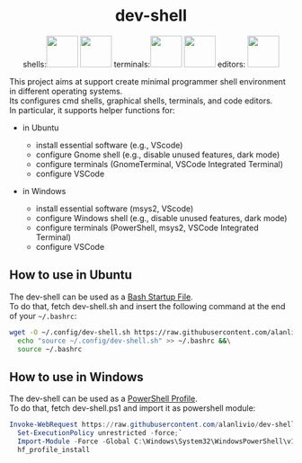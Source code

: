 <h1 align="center">dev-shell</h1>
<p align="center">
  shells:<img width="56" height="56" src="https://upload.wikimedia.org/wikipedia/commons/2/20/Bash_Logo_black_and_white_icon_only.svg">
  <img width="56" height="56" src="https://upload.wikimedia.org/wikipedia/commons/a/af/PowerShell_Core_6.0_icon.png">
  terminals:<img width="56" height="56" src="https://upload.wikimedia.org/wikipedia/commons/0/01/Windows_Terminal_Logo_256x256.png">
  <img width="56" height="56" src="https://upload.wikimedia.org/wikipedia/commons/thumb/d/da/GNOME_Terminal_icon_2019.svg/1024px-GNOME_Terminal_icon_2019.svg.png">
  editors: <img width="56" height="56" src="https://upload.wikimedia.org/wikipedia/commons/2/2d/Visual_Studio_Code_1.18_icon.svg">
</p>

This project aims at support create minimal programmer shell environment in different operating systems.  
Its configures cmd shells, graphical shells, terminals, and code editors.  
In particular, it supports helper functions for:

- in Ubuntu
  - install essential software (e.g., VScode)
  - configure Gnome shell (e.g., disable unused features, dark mode)
  - configure terminals (GnomeTerminal, VSCode Integrated Terminal)
  - configure VSCode
  
- in Windows
  - install essential software (msys2, VScode)
  - configure Windows shell (e.g., disable unused features, dark mode)
  - configure terminals (PowerShell, msys2, VSCode Integrated Terminal)
  - configure VSCode

## How to use in Ubuntu

The dev-shell can be used as a [Bash Startup File](https://www.gnu.org/software/bash/manual/html_node/Bash-Startup-Files.html).  
To do that, fetch dev-shell.sh and insert the following command at the end of your `~/.bashrc`:

```bash
wget -O ~/.config/dev-shell.sh https://raw.githubusercontent.com/alanlivio/dev-shell/master/dev-shell.sh &&\
  echo "source ~/.config/dev-shell.sh" >> ~/.bashrc &&\
  source ~/.bashrc
```

## How to use in Windows

The dev-shell can be used as a [PowerShell Profile](https://docs.microsoft.com/en-us/powershell/module/microsoft.powershell.core/about/about_profiles?view=powershell-7).  
To do that, fetch dev-shell.ps1 and import it as powershell module:

```powershell
Invoke-WebRequest https://raw.githubusercontent.com/alanlivio/dev-shell/master/dev-shell.ps1 -OutFile C:\Windows\System32\WindowsPowerShell\v1.0\dev-shell.ps1;`
  Set-ExecutionPolicy unrestricted -force;`
  Import-Module -Force -Global C:\Windows\System32\WindowsPowerShell\v1.0\dev-shell.ps1;`
  hf_profile_install
```
